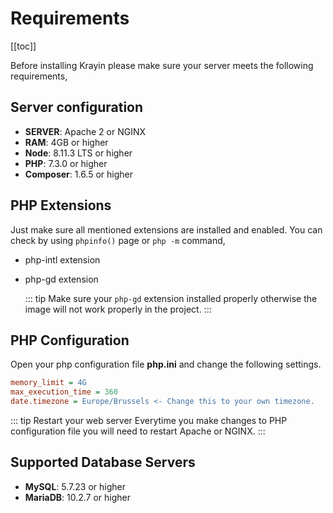 # Requirements

[[toc]]

Before installing Krayin please make sure your server meets the following requirements,

## Server configuration

- **SERVER**: Apache 2 or NGINX
- **RAM**: 4GB or higher
- **Node**: 8.11.3 LTS or higher
- **PHP**: 7.3.0 or higher
- **Composer**: 1.6.5 or higher

## PHP Extensions

Just make sure all mentioned extensions are installed and enabled. You can check by using `phpinfo()` page or `php -m` command,

- php-intl extension

- php-gd extension

  ::: tip
  Make sure your `php-gd` extension installed properly otherwise the image will not work properly in the project.
  :::

## PHP Configuration

Open your php configuration file **php.ini** and change the following settings.

```ini
memory_limit = 4G
max_execution_time = 360
date.timezone = Europe/Brussels <- Change this to your own timezone.
```

::: tip Restart your web server
Everytime you make changes to PHP configuration file you will need to restart Apache or NGINX.
:::

## Supported Database Servers

- **MySQL**: 5.7.23 or higher
- **MariaDB**: 10.2.7 or higher

